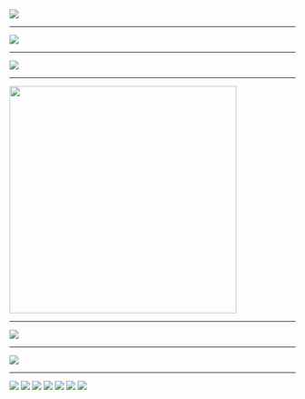 <img src="https://github-readme-activity-graph.vercel.app/graph?username=rarer1230&bg_color=0d1117&color=58a6ff&line=3fb950&point=ffffff&area=true&hide_border=true" />

---

<img src="https://github-metrics.vercel.app/api?username=rarer1230&theme=dark&base=header,activity,community,repositories,metadata&config.timezone=Asia%2FKarachi" />

---

<img src="https://github-metrics.vercel.app/api?username=rarer1230&base=header,activity,achievements,habits&config.display=large" />

---

<img src="https://raw.githubusercontent.com/rarer1230/rarer1230/main/images/code.gif" width="400"/>

---

<img src="https://github-metrics.vercel.app/api/traffic?username=rarer1230&theme=dark" />

---

<img src="https://github-profile-summary-cards.vercel.app/api/cards/repos-per-language?username=rarer1230&theme=github_dark" />

---

<img src="https://github-profile-summary-cards.vercel.app/api/cards/productive-time?username=rarer1230&theme=github_dark&utcOffset=5" />
<img src="https://github-profile-summary-cards.vercel.app/api/cards/most-commit-language?username=rarer1230&theme=github_dark" />



<img src="https://github-profile-trophy.vercel.app/?username=rarer1230&theme=matrix&no-frame=true&row=1&column=7" />
<img src="https://github-metrics.vercel.app/api/habits?username=rarer1230&config.timezone=Asia%2FKarachi&theme=dark" />
<img src="https://github-profile-summary-cards.vercel.app/api/cards/productive-time?username=rarer1230&theme=github_dark&utcOffset=+5" />
<img src="https://github-profile-summary-cards.vercel.app/api/cards/repos-per-topic?username=rarer1230&theme=github_dark" />
<img src="https://github-readme-stats.vercel.app/api/gist?username=rarer1230&theme=github_dark&show_icons=true" />

